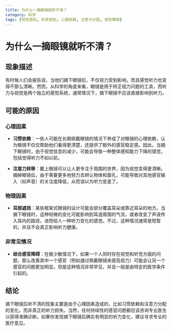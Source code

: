 ```yaml
---
title: 为什么一摘眼镜就听不清？
category: 科学
tags: [视觉感知, 听觉感知, 心理依赖, 注意力分配, 感官障碍]
---
```

# 为什么一摘眼镜就听不清？

## 现象描述

有时候人们会报告说，当他们摘下眼镜后，不仅视力受到影响，而且感觉听力也变得不那么清晰。然而，从科学的角度来看，眼镜是用于矫正视力问题的工具，而听力与视觉是两个独立的感觉系统，通常情况下，摘下眼镜不应该直接影响到听力。

## 可能的原因

### 心理因素

- **习惯依赖**：一些人可能在长期佩戴眼镜的情况下养成了对眼镜的心理依赖，认为眼镜不仅仅帮助他们看得更清楚，还提供了额外的感官稳定感。因此，当摘下眼镜时，由于视觉信息的减少，可能会导致一种整体感知能力下降的错觉，包括觉得听力不如以前。
  
- **注意力转移**：戴上眼镜可以让人更专注于周围的世界，因为视觉变得更清晰。摘掉眼镜后，由于需要更多地努力去辨认物体和面孔，可能导致对其他感官输入（如声音）的关注度降低，从而误以为听力变差了。

### 物理因素

- **耳部遮挡**：某些框架式眼镜的设计可能会部分覆盖耳朵或靠近耳朵的地方。当摘下眼镜时，这种轻微的变化可能影响到耳道周围的气流，或者改变了声波传入耳内的路径，进而给人一种听力变化的感觉。不过，这种情况通常是短暂的，并且不会真正影响听力健康。

### 非常见情况

- **综合感官障碍**：在极少数情况下，如果一个人同时存在视觉和听觉方面的问题，那么改善其中一个感官（例如通过佩戴眼镜来提高视力）可能会让另一个感官的问题更加明显。但是这种情况非常罕见，并且一般是由特定的医学条件引起的。

## 结论

摘下眼镜后听不清的现象主要是由于心理因素造成的，比如习惯依赖和注意力分配的变化，而非真正的听力损失。当然，任何持续性的感官问题都应该咨询专业医生以获得准确诊断。如果你发现摘下眼镜后确实有明显的听力变化，建议寻求专业的医疗意见。